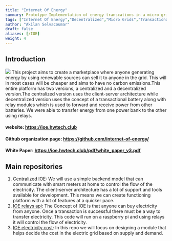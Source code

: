 ```yaml
---
title: "Internet Of Energy"
summary: Prototype Implementation of energy transcations in a micro grid. 
tags: ["Internet Of Energy","Decentralized","Micro Grids","Transactional","battery"]
author: "Akilan Selvacoumar"
draft: false
aliases: [/IOE]
weight: 4
---
```


## Introduction 
![](http://www.networkrevolution.co.uk/wp-content/uploads/2014/04/img-smartgrid-problem.png)
This  project  aims  to create  a  marketplace  where  anyone generating  energy  by  using  renewable  sources  can  sell  it  to anyone in the grid. This will in most cases will be cheaper and aims  to  have  no  carbon  emissions.This  entire  platform  has two  versions,  a  centralized and  a decentralized  version.The centralized  version uses  the  client-server  architecture while decentralized  version  uses  the  concept  of  a  transactional battery along with relay modules which is used to forward and receive  power  from  other  batteries. We  were  able  to  transfer energy from one power bank to the other using relays. 

#### website: https://ioe.hwtech.club
#### Github organization page: https://github.com/internet-of-energy/
#### White Paper: https://ioe.hwtech.club/pdf/white_paper_v3.pdf

## Main repositories
1. [Centralized IOE](https://github.com/internet-of-energy/Centralized_IOE): We will use a simple backend model that can communicate with smart meters at home to control the flow of the electricity. The client-server architecture has a lot of support and tools available for development. This means we can create functioning platform with a lot of features at a quicker pace.
2. [IOE relays api](https://github.com/internet-of-energy/IOE_relays_api): The Concept of IOE is that anyone can buy electricity from anyone. Once a transaction is successful there must be a way to transfer electricity. This code will run on a raspberry pi and using relays it will control the flow of electricity.
3. [IOE electricity cost](https://github.com/internet-of-energy/IOE-electricity-cost): In this repo we will focus on designing a module that helps decide the cost in the electric grid based on supply and demand. 





